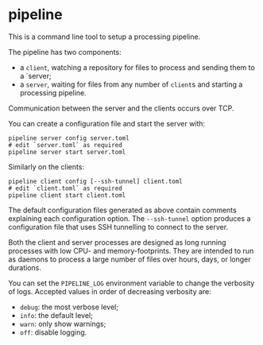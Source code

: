 pipeline
========

This is a command line tool to setup a processing pipeline.

The pipeline has two components:

- a `client`, watching a repository for files to process and
  sending them to a `server;
- a `server`, waiting for files from any number of `client`s
  and starting a processing pipeline.

Communication between the server and the clients occurs over TCP.

You can create a configuration file and start the server with:

```shell
pipeline server config server.toml
# edit `server.toml` as required
pipeline server start server.toml
```

Similarly on the clients:

```shell
pipeline client config [--ssh-tunnel] client.toml
# edit `client.toml` as required
pipeline client start client.toml
```

The default configuration files generated as above contain comments
explaining each configuration option. The `--ssh-tunnel` option produces a
configuration file that uses SSH tunnelling to connect to the server.

Both the client and server processes are designed as long running processes
with low CPU- and memory-footprints. They are intended to run as daemons to
process a large number of files over hours, days, or longer durations.

You can set the `PIPELINE_LOG` environment variable to change the verbosity of
logs. Accepted values in order of decreasing verbosity are:

- `debug`: the most verbose level;
- `info`: the default level;
- `warn`: only show warnings;
- `off`: disable logging.
